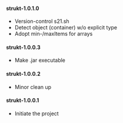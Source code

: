 #### strukt-1.0.1.0
 - Version-control s21.sh
 - Detect object (container) w/o explicit type
 - Adopt min-/maxItems for arrays

#### strukt-1.0.0.3
 - Make .jar executable

#### strukt-1.0.0.2
 - Minor clean up

#### strukt-1.0.0.1
 - Initiate the project
